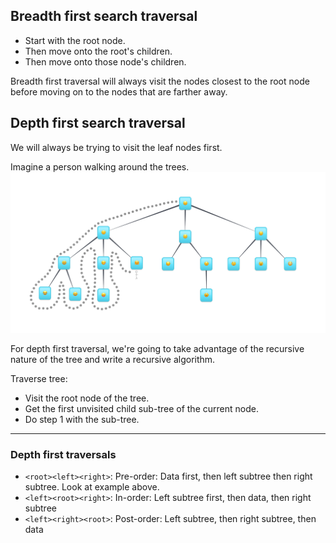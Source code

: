 ## Breadth first search traversal

- Start with the root node.
- Then move onto the root's children.
- Then move onto those node's children.

Breadth first traversal will always visit the nodes closest to the root node before moving on to the nodes that are farther away.

## Depth first search traversal
We will always be trying to visit the leaf nodes first.

Imagine a person walking around the trees.
![Walking the tree](./mY1NJKJ.png)

For depth first traversal, we're going to take advantage of the recursive nature of the tree and write a recursive algorithm.

Traverse tree:

- Visit the root node of the tree.
- Get the first unvisited child sub-tree of the current node.
- Do step 1 with the sub-tree.

***
### Depth first traversals

- `<root><left><right>`: Pre-order: Data first, then left subtree then right subtree. Look at example above.
- `<left><root><right>`: In-order: Left subtree first, then data, then right subtree
- `<left><right><root>`: Post-order: Left subtree, then right subtree, then data